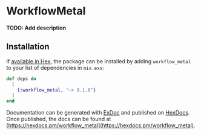 # WorkflowMetal

**TODO: Add description**

## Installation

If [available in Hex](https://hex.pm/docs/publish), the package can be installed
by adding `workflow_metal` to your list of dependencies in `mix.exs`:

```elixir
def deps do
  [
    {:workflow_metal, "~> 0.1.0"}
  ]
end
```

Documentation can be generated with [ExDoc](https://github.com/elixir-lang/ex_doc)
and published on [HexDocs](https://hexdocs.pm). Once published, the docs can
be found at [https://hexdocs.pm/workflow_metal](https://hexdocs.pm/workflow_metal).

